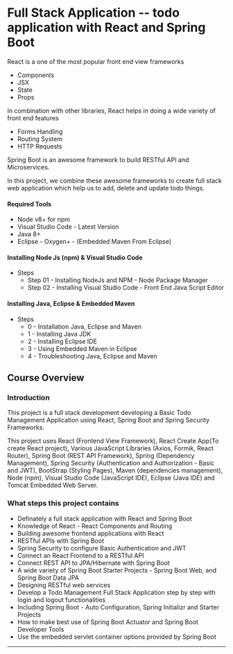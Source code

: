 # Full Stack Application -- todo application with React and Spring Boot


React is a one of the most popular front end view frameworks
- Components
- JSX
- State
- Props

In combination with other libraries, React helps in doing a wide variety of front end features
- Forms Handling
- Routing System
- HTTP Requests

Spring Boot is an awesome framework to build RESTful API and Microservices.

In this project, we combine these awesome frameworks to create full stack web application which help us to add, delete and update todo things.


#### Required Tools

- Node v8+ for npm
- Visual Studio Code - Latest Version
- Java 8+
- Eclipse - Oxygen+ - (Embedded Maven From Eclipse)

#### Installing Node Js (npm) & Visual Studio Code 

- Steps
  - Step 01 - Installing NodeJs and NPM - Node Package Manager
  - Step 02 - Installing Visual Studio Code - Front End Java Script Editor

#### Installing Java, Eclipse & Embedded Maven

- Steps
  - 0 - Installation Java, Eclipse and Maven
  - 1 - Installing Java JDK
  - 2 - Installing Eclipse IDE
  - 3 - Using Embedded Maven in Eclipse
  - 4 - Troubleshooting Java, Eclipse and Maven

## Course Overview

### Introduction
This project is a full stack development developing a Basic Todo Management Application using React, Spring Boot and Spring Security Frameworks.

This project uses React (Frontend View Framework), React Create App(To create React project), Various JavaScript Libraries (Axios, Formik, React Router), Spring Boot (REST API Framework), Spring (Dependency Management),  Spring Security (Authentication and Authorization - Basic and JWT), BootStrap (Styling Pages), Maven (dependencies management), Node (npm), Visual Studio Code (JavaScript IDE), Eclipse (Java IDE) and Tomcat Embedded Web Server.

### What steps this project contains

- Definately a full stack application with React and Spring Boot
- Knowledge of React - React Components and Routing
- Building awesome frontend applications with React
- RESTful APIs with Spring Boot
- Spring Security to configure Basic Authentication and JWT
- Connect an React Frontend to a RESTful API
- Connect REST API to JPA/Hibernate with Spring Boot
- A wide variety of Spring Boot Starter Projects - Spring Boot Web, and Spring Boot Data JPA
- Designing RESTful web services
- Develop a Todo Management Full Stack Application step by step with login and logout functionalities
- Including Spring Boot - Auto Configuration, Spring Initializr and Starter Projects
- How to make best use of Spring Boot Actuator and Spring Boot Developer Tools
- Use the embedded servlet container options provided by Spring Boot

---
